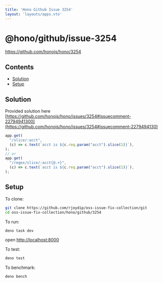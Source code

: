 ```yaml
---
title: 'Hono Github Issue 3254'
layout: 'layouts/apps.vto'
---
```


# @hono/github/issue-3254

<https://github.com/honojs/hono/3254>

## Contents

* [Solution](#solution)
* [Setup](#setup)

## Solution

Provided solution here
[https://github.com/honojs/hono/issues/3254#issuecomment-22794941300](https://github.com/honojs/hono/issues/3254#issuecomment-2279494130)

```ts
app.get(
  "/slice/:acct",
  (c) => c.text(`acct is ${c.req.param("acct").slice(1)}`),
);
// or
app.get(
  "/regex/slice/:acct{@.+}",
  (c) => c.text(`acct is ${c.req.param("acct").slice(1)}`),
);
```

## Setup

To clone:

```sh
git clone https://github.com/rjoydip/oss-issue-fix-collection/git
cd oss-issue-fix-collection/hono/github/3254
```

To run:

```sh
deno task dev
```

open <http://localhost:8000>

To test:

```sh
deno test
```

To benchmark:

```sh
deno bench
```
